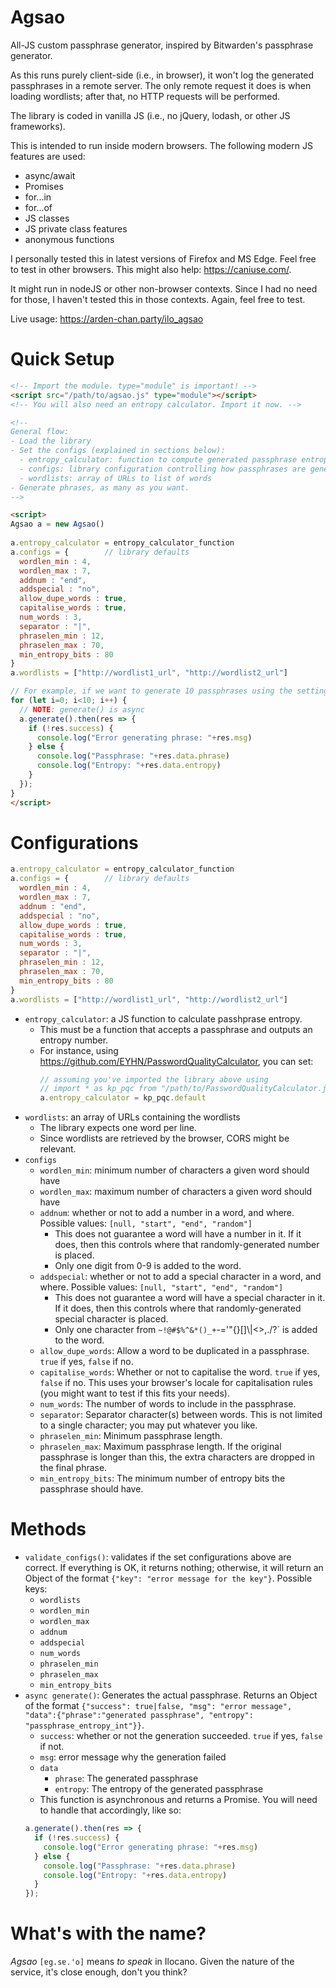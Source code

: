 # Agsao
All-JS custom passphrase generator, inspired by Bitwarden's passphrase generator.

As this runs purely client-side (i.e., in browser), it won't log the generated passphrases in a remote server. The only remote request it does is when loading wordlists; after that, no HTTP requests will be performed.

The library is coded in vanilla JS (i.e., no jQuery, lodash, or other JS frameworks). 

This is intended to run inside modern browsers. The following modern JS features are used:
- async/await
- Promises
- for...in
- for...of 
- JS classes
- JS private class features
- anonymous functions

I personally tested this in latest versions of Firefox and MS Edge. Feel free to test in other browsers. This might also help: https://caniuse.com/.

It might run in nodeJS or other non-browser contexts. Since I had no need for those, I haven't tested this in those contexts. Again, feel free to test.


Live usage: https://arden-chan.party/ilo_agsao


# Quick Setup
```html
<!-- Import the module. type="module" is important! -->
<script src="/path/to/agsao.js" type="module"></script>
<!-- You will also need an entropy calculator. Import it now. -->

<!-- 
General flow:
- Load the library
- Set the configs (explained in sections below):
  - entropy_calculator: function to compute generated passphrase entropy
  - configs: library configuration controlling how passphrases are generated
  - wordlists: array of URLs to list of words
- Generate phrases, as many as you want.
-->

<script>
Agsao a = new Agsao()
  
a.entropy_calculator = entropy_calculator_function 
a.configs = {        // library defaults
  wordlen_min : 4,
  wordlen_max : 7,
  addnum : "end",
  addspecial : "no",
  allow_dupe_words : true,
  capitalise_words : true,
  num_words : 3,
  separator : "|",
  phraselen_min : 12,
  phraselen_max : 70,
  min_entropy_bits : 80
}
a.wordlists = ["http://wordlist1_url", "http://wordlist2_url"]

// For example, if we want to generate 10 passphrases using the settings above:
for (let i=0; i<10; i++) {
  // NOTE: generate() is async
  a.generate().then(res => {
    if (!res.success) {
      console.log("Error generating phrase: "+res.msg)
    } else {
      console.log("Passphrase: "+res.data.phrase)
      console.log("Entropy: "+res.data.entropy)
    }
  });   
}
</script>
```

# Configurations
```js
a.entropy_calculator = entropy_calculator_function 
a.configs = {        // library defaults
  wordlen_min : 4,
  wordlen_max : 7,
  addnum : "end",
  addspecial : "no",
  allow_dupe_words : true,
  capitalise_words : true,
  num_words : 3,
  separator : "|",
  phraselen_min : 12,
  phraselen_max : 70,
  min_entropy_bits : 80
}
a.wordlists = ["http://wordlist1_url", "http://wordlist2_url"]
```
- `entropy_calculator`: a JS function to calculate passhprase entropy. 
  - This must be a function that accepts a passphrase and outputs an entropy number. 
  - For instance, using https://github.com/EYHN/PasswordQualityCalculator, you can set:
    ```js
    // assuming you've imported the library above using
    // import * as kp_pqc from "/path/to/PasswordQualityCalculator.js";
    a.entropy_calculator = kp_pqc.default
    ```
- `wordlists`: an array of URLs containing the wordlists
  - The library expects one word per line.
  - Since wordlists are retrieved by the browser, CORS might be relevant.
- `configs`
  - `wordlen_min`: minimum number of characters a given word should have
  - `wordlen_max`: maximum number of characters a given word should have
  - `addnum`: whether or not to add a number in a word, and where. Possible values: `[null, "start", "end", "random"]`
    - This does not guarantee a word will have a number in it. If it does, then this controls where that randomly-generated number is placed.
    - Only one digit from 0-9 is added to the word.
  - `addspecial`: whether or not to add a special character in a word, and where. Possible values: `[null, "start", "end", "random"]`
    - This does not guarantee a word will have a special character in it. If it does, then this controls where that randomly-generated special character is placed.
    - Only one character from `~!@#$%^&*()_+`-='\"{}[]\\|<>,./?` is added to the word.
  - `allow_dupe_words`: Allow a word to be duplicated in a passphrase. `true` if yes, `false` if no.
  - `capitalise_words`: Whether or not to capitalise the word. `true` if yes, `false` if no. This uses your browser's locale for capitalisation rules (you might want to test if this fits your needs).
  - `num_words`: The number of words to include in the passphrase.
  - `separator`: Separator character(s) between words. This is not limited to a single character; you may put whatever you like.
  - `phraselen_min`: Minimum passphrase length.
  - `phraselen_max`: Maximum passphrase length. If the original passphrase is longer than this, the extra characters are dropped in the final phrase.
  - `min_entropy_bits`: The minimum number of entropy bits the passphrase should have.

# Methods
- `validate_configs()`: validates if the set configurations above are correct. If everything is OK, it returns nothing; otherwise, it will return an Object of the format `{"key": "error message for the key"}`. Possible keys:
  - `wordlists`
  - `wordlen_min`
  - `wordlen_max`
  - `addnum`
  - `addspecial`
  - `num_words`
  - `phraselen_min`
  - `phraselen_max`
  - `min_entropy_bits`
- `async generate()`: Generates the actual passphrase. Returns an Object of the format `{"success": true|false, "msg": "error message", "data":{"phrase":"generated passphrase", "entropy": "passphrase_entropy_int"}}`.
  - `success`: whether or not the generation succeeded. `true` if yes, `false` if not.
  - `msg`: error message why the generation failed
  - `data`
    - `phrase`: The generated passphrase
    - `entropy`: The entropy of the generated passphrase 
  - This function is asynchronous and returns a Promise. You will need to handle that accordingly, like so:
  ```js
  a.generate().then(res => {
    if (!res.success) {
      console.log("Error generating phrase: "+res.msg)
    } else {
      console.log("Passphrase: "+res.data.phrase)
      console.log("Entropy: "+res.data.entropy)
    }
  });   
  ```
  
# What's with the name?
*Agsao* <code>[ɐg.sɐ.'o]</code> means *to speak* in Ilocano. Given the nature of the service, it's close enough, don't you think? 
